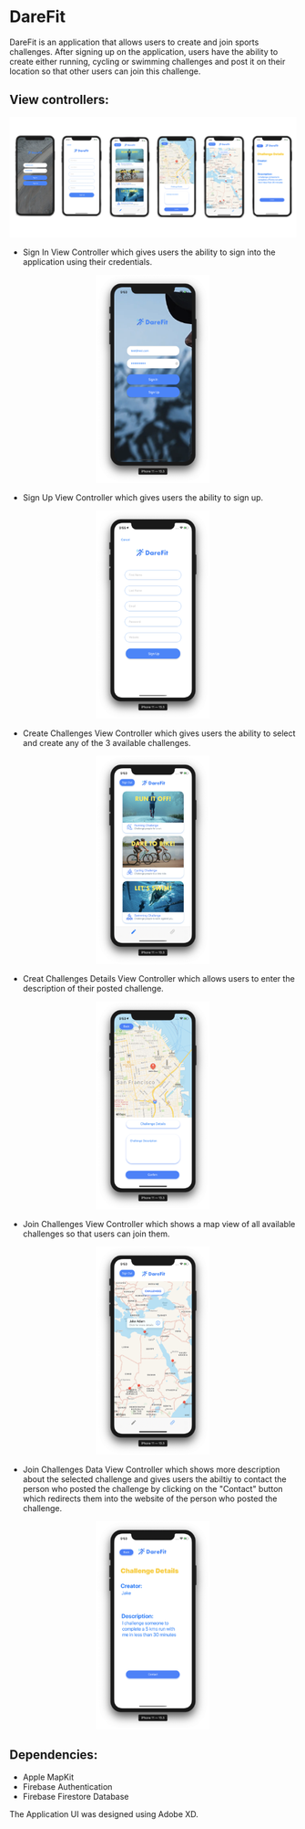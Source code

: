 # DareFit
DareFit is an application that allows users to create and join sports challenges. After signing up on the application, users have the ability to create either running, cycling or swimming challenges and post it on their location so that other users can join this challenge. 

## View controllers:
<p align="center">
  <img src="docs/views.png">
</p>

- Sign In View Controller which gives users the ability to sign into the application using their credentials.
<p align="center">
  <img src="docs/SignIn.png" width="200" height="365">
</p>

- Sign Up View Controller which gives users the ability to sign up.
<p align="center">
  <img src="docs/SignUp.png" width="200" height="365">
</p>

- Create Challenges View Controller which gives users the ability to select and create any of the 3 available challenges.
<p align="center">
  <img src="docs/CreateChallenge.png" width="200" height="365">
</p>

- Creat Challenges Details View Controller which allows users to enter the description of their posted challenge.
<p align="center">
  <img src="docs/CreateChallengeDetails.png" width="200" height="365">
</p>

- Join Challenges View Controller which shows a map view of all available challenges so that users can join them.
<p align="center">
  <img src="docs/JoinChallenge.png" width="200" height="365">
</p>

- Join Challenges Data View Controller which shows more description about the selected challenge and gives users the abiltiy to contact the person who posted the challenge by clicking on the "Contact" button which redirects them into the website of the person who posted the challenge.
<p align="center">
  <img src="docs/JoinChallengeDetails.png" width="200" height="365">
</p>

## Dependencies:
- Apple MapKit 
- Firebase Authentication
- Firebase Firestore Database

The Application UI was designed using Adobe XD.
